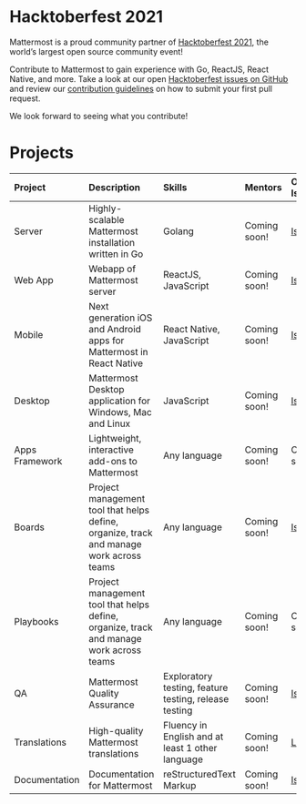 # Hacktoberfest 2021

Mattermost is a proud community partner of [Hacktoberfest 2021](https://hacktoberfest.digitalocean.com/), the world’s largest open source community event!

Contribute to Mattermost to gain experience with Go, ReactJS, React Native, and more. Take a look at our open [Hacktoberfest issues on GitHub](https://github.com/search?q=is%3Aissue+org%3Amattermost+label%3AHacktoberfest+is%3Aopen) and review our [contribution guidelines](https://developers.mattermost.com/contribute/getting-started/) on how to submit your first pull request.

We look forward to seeing what you contribute!

# Projects

| Project         | Description     | Skills          | Mentors         | Open Issues      | Getting Started |
| :-------------- | :-------------- | :-------------- | :-------------- | :--------------- | :-------------- |
| Server | Highly-scalable Mattermost installation written in Go | Golang | Coming soon! | [Issues](https://github.com/mattermost/mattermost-server/issues?utf8=%E2%9C%93&q&q=label%3A%22Help+Wanted%22+label%3A%22Tech%2FGo%22+label%3A%22Up+For+Grabs%22+is%3Aopen+is%3Aissue) | [Guide](https://developers.mattermost.com/contribute/server/) |
| Web App | Webapp of Mattermost server | ReactJS, JavaScript | Coming soon! | [Issues](https://github.com/mattermost/mattermost-server/issues?utf8=%E2%9C%93&q&q=label%3A%22Help+Wanted%22+label%3A%22Tech%2FReactJS%22+label%3A%22Up+For+Grabs%22+is%3Aopen+is%3Aissue) | [Guide](https://developers.mattermost.com/contribute/webapp/) |
| Mobile | Next generation iOS and Android apps for Mattermost in React Native | React Native, JavaScript | Coming soon! | [Issues](https://github.com/mattermost/mattermost-server/issues?utf8=%E2%9C%93&q&q=label%3A%22Help+Wanted%22+label%3A%22Tech%2FReact+Native%22+label%3A%22Up+For+Grabs%22+is%3Aopen+is%3Aissue) | [Guide](https://developers.mattermost.com/contribute/mobile/) |
| Desktop | Mattermost Desktop application for Windows, Mac and Linux | JavaScript | Coming soon! | [Issues](https://github.com/mattermost/desktop/issues?utf8=%E2%9C%93&q&q=label%3A%22Help+Wanted%22+label%3A%22Up+For+Grabs%22+is%3Aopen+is%3Aissue) | [Guide](https://developers.mattermost.com/contribute/desktop/) |
| Apps Framework | Lightweight, interactive add-ons to Mattermost | Any language | Coming soon! | Coming soon! | [Guide](https://developers.mattermost.com/integrate/apps/) |
| Boards | Project management tool that helps define, organize, track and manage work across teams | Any language | Coming soon! | [Issues](https://github.com/mattermost/focalboard/issues?q=is%3Aopen+is%3Aissue+label%3A%22help+wanted%22) | [Guide](https://github.com/mattermost/focalboard/blob/main/CONTRIBUTING.md) |
| Playbooks | Project management tool that helps define, organize, track and manage work across teams | Any language | Coming soon! | Coming soon! | [Guide](https://github.com/mattermost/mattermost-plugin-playbooks#contributing) |
| QA | Mattermost Quality Assurance | Exploratory testing, feature testing, release testing | Coming soon! | [Issues](https://github.com/mattermost/quality-assurance/labels/hacktoberfest) | [Guide](https://github.com/mattermost/quality-assurance/blob/master/hacktoberfest2021/CONTRIBUTING.md) |
| Translations | High-quality Mattermost translations | Fluency in English and at least 1 other language | Coming soon! | [Languages](https://translate.mattermost.com/languages/) | [Guide](https://handbook.mattermost.com/contributors/join-us/localization) |
| Documentation | Documentation for Mattermost | reStructuredText Markup | Coming soon! | [Issues](https://github.com/mattermost/docs/issues?q=label%3A%22Help+Wanted%22+is%3Aopen+is%3Aissue+) | [Guide](https://github.com/mattermost/docs#contributing) |
